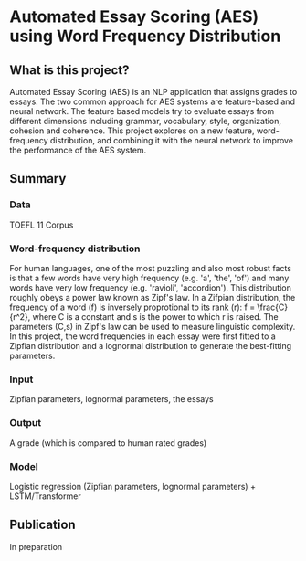 # Automated Essay Scoring (AES) using Word Frequency Distribution

## What is this project?

Automated Essay Scoring (AES) is an NLP application that assigns grades to essays. The two common approach for AES systems are feature-based and neural network. The feature based models try to evaluate essays from different dimensions including grammar, vocabulary, style, organization, cohesion and coherence. This project explores on a new feature, word-frequency distribution, and combining it with the neural network to improve the performance of the AES system. 

## Summary
### Data
TOEFL 11 Corpus

### Word-frequency distribution
For human languages, one of the most puzzling and also most robust facts is that a few words have very high frequency (e.g. 'a', 'the', 'of') and many words have very low frequency (e.g. 'ravioli', 'accordion'). This distribution roughly obeys a power law known as Zipf's law. In a Zifpian distribution, the frequency of a word (f) is inversely proprotional to its rank (r): f = \frac{C}{r^2}, where C is a constant and s is the power to which r is raised. The parameters (C,s) in Zipf's law can be used to measure linguistic complexity. In this project, the word frequencies in each essay were first fitted to a Zipfian distribution and a lognormal distribution to generate the best-fitting parameters. 

### Input
Zipfian parameters, lognormal parameters, the essays

### Output
A grade (which is compared to human rated grades)

### Model
Logistic regression (Zipfian parameters, lognormal parameters) + LSTM/Transformer


## Publication
In preparation
